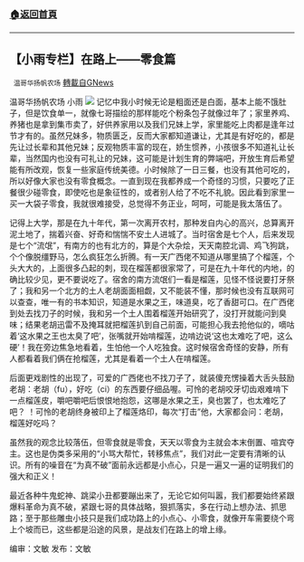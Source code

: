 ###  [:house:返回首頁](https://github.com/ourhimalayas/txt)
---


## 【小雨专栏】在路上——零食篇
` 温哥华扬帆农场` [轉載自GNews](https://gnews.org/zh-hans/1608872/)

温哥华扬帆农场 小雨
![](https://assets.gnews.org/wp-content/uploads/2021/06/专栏图.jpg)
记忆中我小时候无论是粗面还是白面，基本上能不饿肚子，但是饮食单一，就像七哥描绘的那样能吃个粉条包子就像过年了；家里养鸡、养猪也是拿到集市卖了，好供养家用以及我们兄妹上学，家里能吃上肉都是逢年过节才有的。虽然兄妹多，物质匮乏，反而大家都知道谦让，尤其是有好吃的，都是先让过长辈和其他兄妹；反观物质丰富的现在，娇生惯养，小孩很多不知道礼让长辈，当然国内也没有可礼让的兄妹，这可能是计划生育的弊端吧，开放生育后希望能有所改观，恢复一些家庭传统美德。小时候除了一日三餐，也没有其他可吃的，所以好像大家也没有零食概念。一直到现在我都养成一个奇怪的习惯，只要吃了正餐很少碰零食，即使吃也是象征性的，或者别人给了不吃不礼貌。因此看到家里一买一大袋子零食，我就很难接受，总觉得不务正业，呵呵，可能是我太落伍了。

记得上大学，那是在九十年代，第一次离开农村，那种发自内心的高兴，总算离开泥土地了，揣着兴奋、好奇和惴惴不安土人进城了。当时宿舍是七个人，后来发现是七个“流氓”，有南方的也有北方的，算是个大杂烩，天天南腔北调、鸡飞狗跳，个个像脱缰野马，怎么疯狂怎么折腾。有一天广西佬不知道从哪里搞了个榴莲，个头大大的，上面很多凸起的刺，现在榴莲都很家常了，可是在九十年代的内地，的确比较少见，更不要说吃了。宿舍的南方流氓们一看是榴莲，见怪不怪说要打牙祭了；我和另一个北方的土人老胡面面相觑，又不能装不懂，那时候也没有互联网可以查查，唯一有的书本知识，知道是水果之王，味道臭，吃了香甜可口。在广西佬到处去找刀子的时候，我和另一个土人围着榴莲开始研究了，没打开就能问到臭味；结果老胡迅雷不及掩耳就把榴莲扒到自己前面，可能担心我去抢他似的，嘀咕着‘这水果之王也太臭了吧’，张嘴就开始啃榴莲，边啃边说‘这也太难吃了吧，这么硬’！我在旁边焦急地看着，生怕他一个人吃独食。这时候宿舍奇怪的安静，所有人都看着我们俩在抢榴莲，尤其是看着一个土人在啃榴莲。

后面更戏剧性的出现了，可爱的广西佬也不找刀子了，就装傻充愣操着大舌头鼓励老胡：老胡（fu），好吃（ci）的东西要仔细品喔。可怜的老胡咬牙切齿艰难啃下一点榴莲皮，嚼吧嚼吧后恨恨地抱怨，这哪是水果之王，臭也罢了，也太难吃了吧？ ！可怜的老胡终身被印上了榴莲烙印，每次“打击”他，大家都会问：老胡，榴莲好吃吗？

虽然我的观念比较落伍，但零食就是零食，天天以零食为主就会本末倒置、喧宾夺主。这也是伪类多采用的“小骂大帮忙，转移焦点”，我们对此一定要有清晰的认识。所有的噪音在“为真不破”面前永远都是小点心，只是一遍又一遍的证明我们的强大和正义！

最近各种牛鬼蛇神、跳梁小丑都要蹦出来了，无论它如何叫嚣，我们都要始终紧跟爆料革命为真不破，紧跟七哥的具体战略，狠抓落实，多在行动上想办法、抓思路；至于那些雕虫小技只是我们成功路上的小点心、小零食，就像开车需要绕个弯上个坡而已，这些都是沿途的风景，是战友们在路上的增上缘。

编审：文敏  发布：文敏
